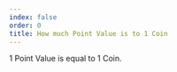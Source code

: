```yaml
---
index: false
order: 0
title: How much Point Value is to 1 Coin
---
```

1 Point Value is equal to 1 Coin.
